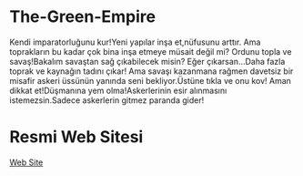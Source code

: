# The-Green-Empire
Kendi imparatorluğunu kur!Yeni yapılar inşa et,nüfusunu arttır.
Ama toprakların bu kadar çok bina inşa etmeye müsait değil mi?
Ordunu topla ve savaş!Bakalım savaştan sağ çıkabilecek misin?
Eğer çıkarsan...Daha fazla toprak ve kaynağın tadını çıkar!
Ama savaşı kazanmana rağmen davetsiz bir misafir askeri üssünün yanında seni bekliyor.Üstüne tıkla ve onu kov!
Aman dikkat et!Düşmanına yem olma!Askerlerinin esir alınmasını istemezsin.Sadece askerlerin gitmez paranda gider!
# Resmi Web Sitesi
[Web Site](https://sites.google.com/view/the-green-empire-the-game/ana-sayfa)
